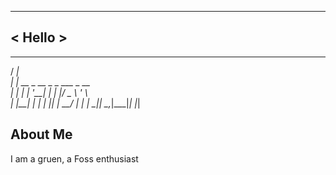 ______
< Hello >
 ------
 
   _____                        
  / ____|                       
 | |  __ _ __ _   _  ___ _ __   
 | | |_ | '__| | | |/ _ \ '_ \  
 | |__| | |  | |_| |  __/ | | | 
  \_____|_|   \__,_|\___|_| |_| 
                                
                            
About Me
--------

I am a gruen, a Foss enthusiast

